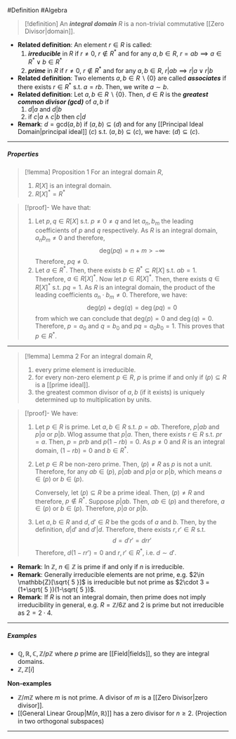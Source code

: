 #Definition #Algebra

> [!definition]
> An ***integral domain*** $R$ is a non-trivial commutative [[Zero Divisor|domain]]. 
- **Related definition**: An element $r\in R$ is called:
  1. ***irreducible*** in $R$ if $r\neq 0$, $r\notin R^{*}$ and for any $a,b\in R$, $r=ab\implies a\in R^{*} \lor b\in R^{*}$
  2. ***prime*** in $R$ if $r\neq 0$, $r\notin R^{*}$ and for any $a,b\in R$, $r|ab\implies r|a \lor r|b$
- **Related definition**: Two elements $a,b\in R \backslash\{ 0 \}$ are called ***associates*** if there exists $r\in R^{*}$ s.t. $a=rb$. Then, we write $a \sim b$.
- **Related definition**: Let $a,b\in R \backslash \{ 0 \}$. Then, $d\in R$ is the ***greatest common divisor (gcd)*** of $a,b$ if
	1. $d|a$ and $d|b$ 
	2. if $c|a\land c|b$ then $c|d$
- **Remark**: $d=\text{gcd}(a,b)$ if $(a,b)\subseteq(d)$ and for any [[Principal Ideal Domain|principal ideal]] $(c)$ s.t. $(a,b)\subseteq(c)$, we have: $(d)\subseteq(c)$.

---
##### Properties
> [!lemma] Proposition 1
> For an integral domain $R$, 
> 1. $R[X]$ is an integral domain.
> 2. $R[X]^{*}=R^{*}$

> [!proof]-
> We have that: 
> 1. Let $p,q\in R[X]$ s.t. $p\neq 0\neq q$ and let $a_{n},b_{m}$ the leading coefficients of $p$ and $q$ respectively. As $R$ is an integral domain, $a_{n}b_{m}\neq 0$ and therefore, $$\text{deg}(pq)=n+m>-\infty$$
> 	Therefore, $pq\neq 0$.
>2. Let $a\in R^{*}$. Then, there exists $b\in R^{*}\subseteq R[X]$ s.t. $ab=1$. Therefore, $a\in R[X]^{*}$. 
>   Now let $p\in R[X]^{*}$. Then, there exists $q\in R[X]^{*}$ s.t. $pq=1$. As $R$ is an integral domain, the product of the leading coefficients $a_{n}\cdot b_{m}\neq 0$. Therefore, we have: $$\text{deg}(p)+\text{deg}(q)=\deg(pq)=0$$from which we can conclude that $\text{deg}(p)=0$ and $\deg(q)=0$. Therefore, $p=a_{0}$ and $q=b_{0}$ and $pq=a_{0}b_{0}=1$. This proves that $p\in R^{*}$.
---
> [!lemma] Lemma 2
> For an integral domain $R$, 
> 1. every prime element is irreducible.
> 2. for every non-zero element $p\in R$, $p$ is prime if and only if $(p)\subseteq R$ is a [[prime ideal]].
> 3. the greatest common divisor of $a,b$ (if it exists) is uniquely determined up to multiplication by units.

> [!proof]-
> We have:
> 1. Let $p\in R$ is prime. Let $a,b\in R$ s.t. $p=ab$. Therefore, $p|ab$ and $p|a$ or $p|b$. Wlog assume that $p|a$. Then, there exists $r\in R$ s.t. $pr=a$. Then, $p=prb$ and $p(1-rb)=0$. As $p\neq 0$ and $R$ is an integral domain, $(1-rb)=0$ and $b\in R^{*}$.
> 2. Let $p\in R$ be non-zero prime. Then, $(p)\neq R$ as $p$ is not a unit. Therefore, for any $ab\in (p)$, $p|ab$ and $p|a$ or $p|b$, which means $a\in (p)$ or $b\in (p)$.
>    
>    Conversely, let $(p)\subseteq R$ be a prime ideal. Then, $(p)\neq R$ and therefore, $p\notin R^{*}$. Suppose $p|ab$. Then, $ab\in (p)$ and therefore, $a\in (p)$ or $b\in (p)$. Therefore, $p|a$ or $p|b$.
> 3.  Let $a,b\in R$ and $d,d'\in R$ be the gcds of $a$ and $b$. Then, by the definition, $d|d'$ and $d'|d$. Therefore, there exists $r,r'\in R$ s.t. $$d=d'r'=drr'$$Therefore, $d(1-rr')=0$ and $r,r'\in R^{*}$, i.e. $d\sim d'$.
- **Remark**: In $\mathbb{Z}$, $n\in \mathbb{Z}$ is prime if and only if $n$ is irreducible.
- **Remark**: Generally irreducible elements are not prime, e.g. $2\in \mathbb{Z}[\sqrt{ 5 }]$ is irreducible but not prime as $2\cdot 3 =(1+\sqrt{ 5 })(1-\sqrt{ 5 })$.
- **Remark**: If $R$ is not an integral domain, then prime does not imply irreducibility in general, e.g. $R=\mathbb{Z} /6\mathbb{Z}$ and $2$ is prime but not irreducible as $2=2\cdot{4}$.
---
##### Examples
- $\mathbb{Q},\mathbb{R},\mathbb{C},\mathbb{Z} / p\mathbb{Z}$ where $p$ prime are [[Field|fields]], so they are integral domains.
- $\mathbb{Z},\mathbb{Z}[i]$

**Non-examples**
- $\mathbb{Z} / m\mathbb{Z}$ where $m$ is not prime. A divisor of $m$ is a [[Zero Divisor|zero divisor]].
- [[General Linear Group|$\text{M}(n,\mathbb{R})$]] has a zero divisor for $n\geq 2$. (Projection in two orthogonal subspaces)

---
